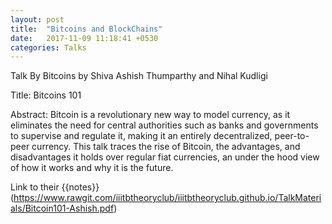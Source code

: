 ```yaml
---
layout: post
title:  "Bitcoins and BlockChains"
date:   2017-11-09 11:18:41 +0530
categories: Talks
---
```

Talk By Bitcoins by Shiva Ashish Thumparthy and Nihal Kudligi

Title: Bitcoins 101

Abstract: Bitcoin is a revolutionary new way to model currency, as it eliminates the need for central authorities such as banks and governments to supervise and regulate it, making it an entirely decentralized, peer-to-peer currency. This talk traces the rise of Bitcoin, the advantages, and disadvantages it holds over regular fiat currencies, an under the hood view of how it works and why it is the future.


Link to their {{notes}}(https://www.rawgit.com/iiitbtheoryclub/iiitbtheoryclub.github.io/TalkMaterials/Bitcoin101-Ashish.pdf)
